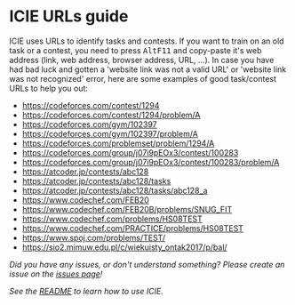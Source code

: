 # ICIE URLs guide

ICIE uses URLs to identify tasks and contests.
If you want to train on an old task or a contest, you need to press <kbd>Alt</kbd><kbd>F11</kbd> and copy-paste it's web address (link, web address, browser address, URL, ...).
In case you have had bad luck and gotten a 'website link was not a valid URL' or 'website link was not recognized' error, here are some examples of good task/contest URLs to help you out:

- https://codeforces.com/contest/1294
- https://codeforces.com/contest/1294/problem/A
- https://codeforces.com/gym/102397
- https://codeforces.com/gym/102397/problem/A
- https://codeforces.com/problemset/problem/1294/A
- https://codeforces.com/group/j07i9pEOx3/contest/100283
- https://codeforces.com/group/j07i9pEOx3/contest/100283/problem/A
- https://atcoder.jp/contests/abc128
- https://atcoder.jp/contests/abc128/tasks
- https://atcoder.jp/contests/abc128/tasks/abc128_a
- https://www.codechef.com/FEB20
- https://www.codechef.com/FEB20B/problems/SNUG_FIT
- https://www.codechef.com/problems/HS08TEST
- https://www.codechef.com/PRACTICE/problems/HS08TEST
- https://www.spoj.com/problems/TEST/
- https://sio2.mimuw.edu.pl/c/wiekuisty_ontak2017/p/bal/

*Did you have any issues, or don't understand something? Please create an issue on the [issues page](https://github.com/pustaczek/icie/issues)!*

*See the [README](https://github.com/pustaczek/icie#icie----) to learn how to use ICIE.*
